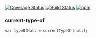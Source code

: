 [![Coverage Status](https://coveralls.io/repos/github/johnstonmatt/current-type-of/badge.svg?branch=master)](https://coveralls.io/github/johnstonmatt/current-type-of?branch=master)
[![Build Status](https://travis-ci.org/johnstonmatt/current-type-of.svg?branch=master)](https://travis-ci.org/johnstonmatt/current-type-of)
[![npm](https://img.shields.io/npm/v/current-type-of.svg)](https://npmjs.com/package/current-type-of)

### current-type-of
``
var typeOfNull = currentTypeOf(null);
``
